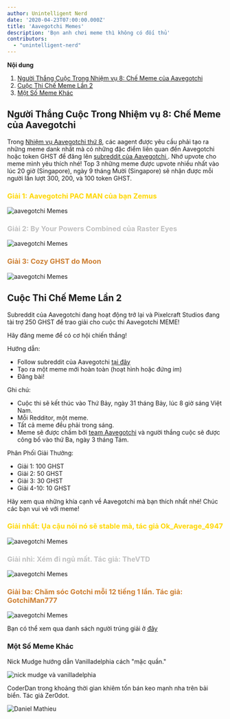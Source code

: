 ```yaml
---
author: Unintelligent Nerd
date: '2020-04-23T07:00:00.000Z'
title: 'Aavegotchi Memes'
description: 'Bọn anh chơi meme thì không có đối thủ'
contributors:
  - "unintelligent-nerd"
---
```


<div class="contentsBox">

**Nội dung**

<ol>
<li><a href=#aavegotchi-mission-8-meme-contest-winners>Người Thắng Cuộc Trong Nhiệm vụ 8: Chế Meme của Aavegotchi</a></li>
<li><a href=#2nd-meme-contest>Cuộc Thi Chế Meme Lần 2</a></li>
<li><a href=#miscellaneous-memes>Một Số Meme Khác</a></li>
</ol>

</div>

## Người Thắng Cuộc Trong Nhiệm vụ 8: Chế Meme của Aavegotchi

Trong [Nhiệm vụ Aavegotchi thứ 8](/missions), các aagent được yêu cầu phải tạo ra những meme dank nhất mà có những đặc điểm liên quan đến Aavegotchi hoặc token GHST để đăng lên [ subreddit của Aavegotchi ](https://www.reddit.com/r/Aavegotchi/). Nhớ upvote cho meme mình yêu thích nhé! Top 3 những meme được upvote nhiều nhất vào lúc 20 giờ (Singapore), ngày 9 tháng Mười (Singapore) sẽ nhận được mỗi người lần lượt 300, 200, và 100 token GHST.

### <span style="color:gold">Giải 1: Aavegotchi PAC MAN của bạn Zemus</span>

<img class="bodyImage" src="/memes/AavegotchiPACMAN.jpg" alt = "aavegotchi Memes" />

### <span style="color:silver">Giải 2: By Your Powers Combined của Raster Eyes</span>

<img class="bodyImage" src="/memes/byyourpowerscombined.png" alt = "aavegotchi Memes" />

### <span style="color:#cd7f32">Giải 3: Cozy GHST do Moon</span>

<img class="bodyImage" src="/memes/CozyGHST.jpg" alt = "aavegotchi Memes" />

## Cuộc Thi Chế Meme Lần 2

Subreddit của Aavegotchi đang hoạt động trở lại và Pixelcraft Studios đang tài trợ 250 GHST để trao giải cho cuộc thi Aavegotchi MEME!

Hãy đăng meme để có cơ hội chiến thắng!

Hướng dẫn:
* Follow subreddit của Aavegotchi [tại đây](https://www.reddit.com/r/Aavegotchi/)
* Tạo ra một meme mới hoàn toàn (hoạt hình hoặc đứng im)
* Đăng bài!

Ghi chú:
* Cuộc thi sẽ kết thúc vào Thứ Bảy, ngày 31 tháng Bảy, lúc 8 giờ sáng Việt Nam.
* Mỗi Redditor, một meme.
* Tất cả meme đều phải trong sáng.
* Meme sẽ được chấm bởi [team Aavegotchi](/team) và người thắng cuộc sẽ được công bố vào thứ Ba, ngày 3 tháng Tám.

Phân Phối Giải Thưởng:

* Giải 1: 100 GHST
* Giải 2: 50 GHST
* Giải 3: 30 GHST
* Giải 4-10: 10 GHST

Hãy xem qua những khía cạnh về Aavegotchi mà bạn thích nhất nhé! Chúc các bạn vui vẻ với meme!

### <span style="color:gold">Giải nhất: Ụa cậu nói nó sẽ stable mà, tác giả Ok_Average_4947</span>

<img class="bodyImage" src="/memes/you-said-it-would-be-stable.jpg" alt = "aavegotchi Memes" />

### <span style="color:silver">Giải nhì: Xém đi ngủ mất. Tác giả: TheVTD</span>

<img class="bodyImage" src="/memes/im-about-to-hit-the-bed.jpg" alt = "aavegotchi Memes" />

### <span style="color:#cd7f32">Giải ba: Chăm sóc Gotchi mỗi 12 tiếng 1 lần. Tác giả: GotchiMan777</span>

<img class="bodyImage" src="/memes/pet-gotchi.png" alt = "aavegotchi Memes" />

Bạn có thể xem qua danh sách người trúng giải ở [đây](https://www.reddit.com/r/Aavegotchi/comments/oxieux/winners_of_the_meme_contest/)

### Một Số Meme Khác

Nick Mudge hướng dẫn Vanilladelphia cách "mặc quần."

<img class="bodyImage" src="/memes/nickmudgeandvan.png" alt = "nick mudge và vanilladelphia" />

CoderDan trong khoảng thời gian khiêm tốn bán keo mạnh nha trên bải biển. Tác giả Zer0dot.

<img class="bodyImage" src="/memes/daniel-mathieu-maiyatang.png" alt = "Daniel Mathieu" />